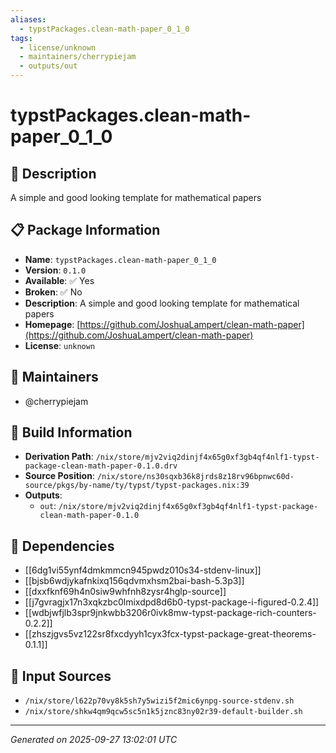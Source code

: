 ```yaml
---
aliases:
  - typstPackages.clean-math-paper_0_1_0
tags:
  - license/unknown
  - maintainers/cherrypiejam
  - outputs/out
---
```


# typstPackages.clean-math-paper_0_1_0

## 📝 Description

A simple and good looking template for mathematical papers

## 📋 Package Information

- **Name**: `typstPackages.clean-math-paper_0_1_0`
- **Version**: `0.1.0`
- **Available**: ✅ Yes
- **Broken**: ✅ No
- **Description**: A simple and good looking template for mathematical papers
- **Homepage**: [https://github.com/JoshuaLampert/clean-math-paper](https://github.com/JoshuaLampert/clean-math-paper)
- **License**: `unknown`
## 👥 Maintainers

- @cherrypiejam


## 🔧 Build Information

- **Derivation Path**: `/nix/store/mjv2viq2dinjf4x65g0xf3gb4qf4nlf1-typst-package-clean-math-paper-0.1.0.drv`
- **Source Position**: `/nix/store/ns30sqxb36k8jrds8z18rv96bpnwc60d-source/pkgs/by-name/ty/typst/typst-packages.nix:39`
- **Outputs**:
  - `out`:  `/nix/store/mjv2viq2dinjf4x65g0xf3gb4qf4nlf1-typst-package-clean-math-paper-0.1.0`

## 🔗 Dependencies

- [[6dg1vi55ynf4dmkmmcn945pwdz010s34-stdenv-linux]]
- [[bjsb6wdjykafnkixq156qdvmxhsm2bai-bash-5.3p3]]
- [[dxxfknf69h4n0siw9whfnh8zysr4hglp-source]]
- [[j7gvragjx17n3xqkzbc0lmixdpd8d6b0-typst-package-i-figured-0.2.4]]
- [[wdbjwfjlb3spr9jnkwbb3206r0ivk8mw-typst-package-rich-counters-0.2.2]]
- [[zhszjgvs5vz122sr8fxcdyyh1cyx3fcx-typst-package-great-theorems-0.1.1]]

## 📁 Input Sources

- `/nix/store/l622p70vy8k5sh7y5wizi5f2mic6ynpg-source-stdenv.sh`
- `/nix/store/shkw4qm9qcw5sc5n1k5jznc83ny02r39-default-builder.sh`

---
*Generated on 2025-09-27 13:02:01 UTC*
